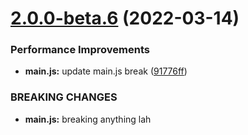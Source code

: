 # [2.0.0-beta.6](https://github.com/devetek/nodejs-github-action/compare/v2.0.0-beta.5...v2.0.0-beta.6) (2022-03-14)


### Performance Improvements

* **main.js:** update main.js break ([91776ff](https://github.com/devetek/nodejs-github-action/commit/91776ffaaa3690b2fdc76f2fe4e806ae73fb6513))


### BREAKING CHANGES

* **main.js:** breaking anything lah
